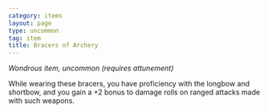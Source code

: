 ```yaml
---
category: items
layout: page
type: uncommon
tag: item
title: Bracers of Archery 
---
```

_Wondrous item, uncommon (requires attunement)_ 

While wearing these bracers, you have proficiency with the longbow and shortbow, and you gain a +2 bonus to damage rolls on ranged attacks made with such weapons. 

